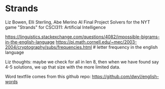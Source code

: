 # Strands
Liz Bowen, Elli Sterling, Abe Merino
AI Final Project
Solvers for the NYT game "Strands" for CSCI311: Artificial Intelligence 

https://linguistics.stackexchange.com/questions/4082/impossible-bigrams-in-the-english-language
https://pi.math.cornell.edu/~mec/2003-2004/cryptography/subs/frequencies.html
    # letter frequency in the english language


Liz thoughts: maybe we check for all in len 8, then when we have found say 4-5 solutions, we up that size with the more limited data. 

Word textfile comes from this github repo: https://github.com/dwyl/english-words